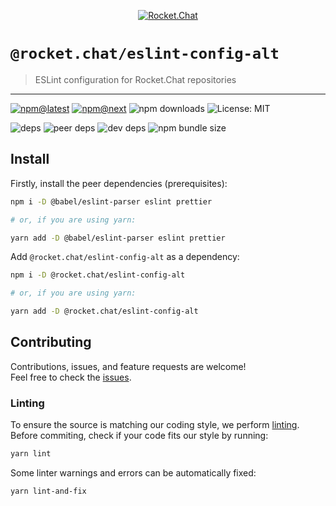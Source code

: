 <!--header-->

<p align="center">
  <a href="https://rocket.chat" title="Rocket.Chat">
    <img src="https://github.com/RocketChat/Rocket.Chat.Artwork/raw/master/Logos/2020/png/logo-horizontal-red.png" alt="Rocket.Chat" />
  </a>
</p>

# `@rocket.chat/eslint-config-alt`

> ESLint configuration for Rocket.Chat repositories

---

[![npm@latest](https://img.shields.io/npm/v/@rocket.chat/eslint-config-alt/latest?style=flat-square)](https://www.npmjs.com/package/@rocket.chat/icons/v/latest) [![npm@next](https://img.shields.io/npm/v/@rocket.chat/eslint-config-alt/next?style=flat-square)](https://www.npmjs.com/package/@rocket.chat/icons/v/next) ![npm downloads](https://img.shields.io/npm/dw/@rocket.chat/eslint-config-alt?style=flat-square) ![License: MIT](https://img.shields.io/npm/l/@rocket.chat/eslint-config-alt?style=flat-square)

![deps](https://img.shields.io/david/RocketChat/fuselage?path=packages%2Feslint-config-alt&style=flat-square) ![peer deps](https://img.shields.io/david/peer/RocketChat/fuselage?path=packages%2Feslint-config-alt&style=flat-square) ![dev deps](https://img.shields.io/david/dev/RocketChat/fuselage?path=packages%2Feslint-config-alt&style=flat-square) ![npm bundle size](https://img.shields.io/bundlephobia/min/@rocket.chat/eslint-config-alt?style=flat-square)

<!--/header-->

## Install

<!--install(dev)-->

Firstly, install the peer dependencies (prerequisites):

```sh
npm i -D @babel/eslint-parser eslint prettier

# or, if you are using yarn:

yarn add -D @babel/eslint-parser eslint prettier
```

Add `@rocket.chat/eslint-config-alt` as a dependency:

```sh
npm i -D @rocket.chat/eslint-config-alt

# or, if you are using yarn:

yarn add -D @rocket.chat/eslint-config-alt
```

<!--/install(dev)-->

## Contributing

<!--contributing(msg)-->

Contributions, issues, and feature requests are welcome!<br />
Feel free to check the [issues](https://github.com/RocketChat/fuselage/issues).

<!--/contributing(msg)-->

### Linting

To ensure the source is matching our coding style, we perform [linting](<https://en.wikipedia.org/wiki/Lint_(software)>).
Before commiting, check if your code fits our style by running:

<!--yarn(lint)-->

```sh
yarn lint
```

<!--/yarn(lint)-->

Some linter warnings and errors can be automatically fixed:

<!--yarn(lint-and-fix)-->

```sh
yarn lint-and-fix
```

<!--/yarn(lint-and-fix)-->
